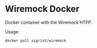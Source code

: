 # Wiremock Docker

Docker container with the Wiremock HTPP.


Usage:
```
docker pull sigrist/wiremock
```
